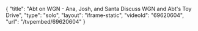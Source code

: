 {
    "title": "Abt on WGN - Ana, Josh, and Santa Discuss WGN and Abt's Toy Drive",
    "type": "solo",
    "layout": "iframe-static",
    "videoId": "69620604",
    "url": "\/tvpembed\/69620604"
}